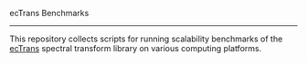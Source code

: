 ecTrans Benchmarks
******************

This repository collects scripts for running scalability benchmarks of the
[ecTrans](https://github.com/ecmwf-ifs/ectrans) spectral transform library
on various computing platforms.
